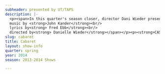 ```yaml
---
subheader: presented by UT/TAPS
description: |-
  <p><span>In this quarter's season closer, director Dani Wieder presents the 1987 revival of </span><em>Cabaret</em><span> (book by Joe Masteroff, music by John Kander, lyrics by Fred Ebb), a tangled web of romances set in Weimar Germany. This production returns to Christopher Isherwood's The Berlin Stories, a collection of gritty urban dramas and the original inspiration for the musical. Theater West becomes the Kit Kat Klub, a seedy basement stage full of music and lust. The lights are low, and the hopes are hot. And don't forget; war is on its way.</span></p><p><span>book by <strong>Joe Masteroff</strong><br/>
  music by <strong>John Kander</strong><br/>
  lyrics by<strong> Fred Ebb</strong><br/>
  directed by<strong> Danielle Wieder</strong></span></p><p><strong>CAST</strong></p> <p><strong>Éamon Boylan </strong>(Emcee)<span> is a third-year majoring in English Literature and TAPS. With University Theater, he has directed The Glass Menagerie, This Property is Condemned, A Monologue from The Taming of the Shrew, assistant directed The House of Yes, and looks forward to directing Macbeth in the Fall. Also with University Theater, he has acted in Reefer Madness (Lecturer), Henry VI (Warwick), What I Meant Was (Fritzie) and worked as a dramaturg on The Merchant of Venice. He also has written and directed for New Work Week and co-curates the quarterly Theater[24] festival, in which he has performed many times. At Logan he works in the Box Office and with TAPS he serves as Front of House Manager North.</span></p><p><strong>Thomas McLees</strong><span> (Cliff Bradshaw) is a 1st year TAPS Major in the College, and is thrilled to be working with everyone in "Cabaret" on his first UT show.</span></p><p><strong>Cameron Vanderwerf</strong> (Ernst Ludwig) is a second-year English and TAPS major in the College. Past UT roles include Lysander in A Midsummer Night's Dream, Launcelot in The Merchant of Venice, and Billy in The Real Thing.</p> <p><strong>Elisabeth Del Toro </strong>(<span>Frӓulein Kost)</span><span> is a 2nd year TAPS/Spanish major. Elisabeth is excited to return to UT playing Fraulein Kost. She has acted in last year's New Work Week, several Theater [24] shows and 6 UT productions, including Cabaret. Once in a while, she emcees the similarly titled Logan Center Cabaret. Elisabeth wrote and directed a play for this year's New Work Week, and also serves on UT Committee as Secretary and is a curator for the Theater[24] Festival. </span></p><p><strong>Alexandra Merritt Mathews</strong> (Fräulein Schneider) is an actor, director, and writer based in Chicago, IL and Buffalo, NY. Most recently, Alexandra performed in PLATH/HUGHES as Sylvia Plath at the Curious Theatre Branch's Rhinofest in February and at the FOTA Spring Festival in May. Other previous roles include: The Drowsy Chaperone (The Drowsy Chaperone), ALICES: Adventures in Wonderland (Secunda), ‘Tis Pity She’s A Whore (Richardetto), An Actor Prepares (Stanislavski #4), Coriolanus (Menenius Agrippa/Fight Captain), A Chorus Line (Sheila Bryant), and Rosencrantz and Guildenstern Are Dead (Gertrude). Film credits include: “The American Side” and “Battledogs.” Alexandra serves as the director of Curtain Up!, a summer musical theatre program for teens in Buffalo. She also dabbles in dramaturgy, and she was an Assistant Dramaturg on Court Theatre’s productions of The Misanthrope and Tartuffe last spring. She is the Musical Director of Soul Umoja (UChicago’s Gospel Choir) and she is a member of the Chicago-based dance ensemble, Balkanske Igre. She thanks her family and friends for their unwavering support. Visit <a href="http://alexandramerrittmathews.appspot.com/" target="_blank">http://alexandramerrittmathews.appspot.com/</a> for more information! </p><p><strong>Adam Amil Sharif </strong>(Hermann/Max) is a second-year in the college, currently tied to a Philosophy major. He is excited to perform for you this evening. He has a burning desire to dance more on stage, for it whipped him into shape for this production. He hopes you feel bound to your seats watching the show.</p><p><strong>Laurie Beckof</strong>f (Helga) is a second-year English major.  Her dance training is primarily in tap, jazz, ballet, and musical theatre, with a focus on Fosse.  She has performed in a number of musicals, such as 42nd Street (Diane Lorimer), Thoroughly Modern Millie (Miss Flannery), and Once Upon a Mattress (Queen Aggravain).  Her previous UT credits include The Doctor and Ariel in the Tempest (Ariel), The Twelve Dancing Princesses (Princess #8), The Drowsy Chaperone (choreographer), and As You Like It (Phebe).  </p><p><strong>Crystal Ma</strong> has been dancing for 10 years and enjoys performing in various events on campus. She was a tap dancer in 42nd Street and a keyboardist in the pit orchestra in The King and I. Her favorite color is grey and she likes making guacamole.</p><p><strong>Alex Jarman </strong>(Victor) is a first-year in the college considering a major in Political Science and a minor in History.  He is excited to be working on his first UT production.</p><p><strong>Leilani Douglas </strong>(Texas) is a first year in the College. She is so excited to be returning to her first love, musical theater, through her first production with University Theater! On campus, Leilani also dances with the Indian fusion dance group Maya, volunteers with Peer Health Exchange, and works in the Office of Admissions.<span> </span></p> <p><strong>Alana Thompson</strong> is a first year in the college, hoping to major in English or History. This is her first role with UT. </p><p><strong><span>ARTISTIC/PRODUCTION STAFF</span></strong></p><p><strong>Dani Wieder</strong><span> (Director) is a second year in the college. After creating directing a workshop (Barely There), Dani is making her main stage directorial debut with Cabaret. Dani has also been an actor, choreographer, dramaturge, and UT Committee member. This is her 6th UT credit. </span></p><p><strong>Murphy Spence</strong><span> (Lighting Designer) is TAPS major in the college; she is employed by the theater department as a member of the technical staff and as the assistant to the director of the department. While this is her first production as head set designer, she has previously worked as a master carpenter (Fool for Love), lighting designer (As You Like It; The Drowsy Chaperone), as well as an assistant lighting designer (The Real Thing; reWilding Genius). Outside of UT, she has worked with the Laura Twirls Suicide Foundation, Chicago Association of Black Storytellers, The New Colony, and the Inconvenience. </span><span>Lauren Eames (Master Electrician) is a first year Religious Studies Major.  For UT: Buried in Bughouse Square: A Studs Terkel Circus (ME); Godspell (ME); Fool For Love (ME); The Hamletmachine (ALD).  She has also designed lights for UChicago MAYA and Le Vorris &amp; Vox, and is a curator for Theater[24].  She occasionally appears on stage as well.</span></p><p><strong>Victoria Grose </strong><span>(Costume Designer) is a second-year Biological Sciences major in the College. She has been involved in UT since fall quarter her first year, previously costume designing Fool for Love, High Art: Commedia presents Hamlet and the The Drowsy Chaperone, and costume assisting on B-Side Studio, Hotel Nepenthe and The Glass Menagerie.</span></p> <p><strong>Ramon Valladarez </strong><span>(Lighting Designer)</span><span> is a first-year in the college.  He has previously worked on UT's productions of As You Like It (assistant LD), Grey Gardens (spot op), and Godspell (assistant ld), as well as on CES's Thrill Me (LD).</span></p><p><strong>Alexandra Garfinkle </strong>(Props Master) is a third-year TAPS major. She has worked in UT as a production manager, designer, dramaturg, and director; she also serves on UT committee.</p><p><strong>Claire Haupt </strong><span>(Production Manager) is a first year political science major. She has previously assistant production managed on Hedda Gabler and Godspell. She is very excited to be production managing for the first time! </span></p><p><strong>Benjamin Heller</strong> is a fourth-year political science major. Previously he has production managed Twelfth Night (Winter '12), The River Jordan (Spring '12), The Credeaux Canvas (Winter '13), Hello Out There and First Love (Spring '13), Hedda Gabler (Fall '13), and Godspell (Winter '14). This quarter, in addition to dramaturging Cabaret, he was the production manager for Much Ado About Nothing. Thanks to University Theater for everything.</p><p><strong>Sarah Lo </strong><span>(Co-Choreographer) </span><span>is excited to be choreographing her first musical, and thrilled that it is for a play as compelling and intriguing as Cabaret. She co-directs the dance group UChicago Maya and has been or is a member of a number of other dance groups on campus, including PhiNix, RBIM, and Raas. She's especially interested in using dance as narrative and in mixing different styles, both from the Western canon and from Eastern traditions.</span></p><p><span><strong>Angela Shen</strong> (Co-Choreographer) is a second-year studying Biological Sciences with a Neuroscience concentration. This is her first UT show. She has loved working on this show and is looking forward to more! Outside of UT, she also leads UChicago Maya and FOTA.</span></p><p><strong>Eleanor Clifford</strong><span> (University Theater Committee Liaison) is a second-year HIPS and TAPS major. She has been performing most recently with Le Vorris and Vox Circus and this quarter also acted, directed, and liaised for UT's New Work Week.</span><span> </span></p> <p><span><strong>Noah Baskes </strong>(Master Electrician) is a first year</span><span> physics major </span><span>and a lighting technician. </span><span>He has been involved with lighting since the start of high school and wants nothing more. </span><span>Past lighting credits include </span><span>38 Special, the Human Rights Coalition and CATCO,</span><span> and Lighting Director on Mrs. Ohio America 2013. Acting credits include </span><span>ME on Waiting for Godot (Shepard Productions).</span></p><p><span><strong>Collin D'Aloiso </strong>(Bass) has been playing stringed instruments p</span><span>rimarily trained in jazz</span><span> </span><span>since the age of 11. Formerly, he was a member of the Tucson Arizona Boys Chorus, Tucson Jazz Institute, and the UChicago Motet Choir. Collin has studied under distinguished musicians such as Carlos Henriquez, Brice Winston, and Dave </span><span>Douglas. He is a second year math major at the College and plans to work in environmental conservation or organic farming in the future.</span></p> <p><span><strong>Harriett Davis </strong>(Percussion) is a 4th-year History major graduating in June. This is her first UT production, and working on Cabaret has been a rewarding experience for her last quarter. She is thrilled to have the opportunity to work with a great orchestra, staff, and cast, and hopes you enjoy the show!   </span></p><p><strong>Natalie Wagner </strong>is a first year who is planning to major in Law, Letters, and Society and TAPS. She was the Assistant Stage Manager for Hedda Gabler, Grey Gardens, Godspell, and Buried in Bughouse Square. In addition, she has designed and curated-for-a-day for Theater[24], and she is a member of University Theater's Student Committee.</p> <p>The musical Cabaret is my first performance in a band and with UT. I've played the guitar for six years now, self-taught. I am a first year, I sing in an a Capella group, Make a Joyful Noise, and I am (currently) intending to major in Music and Comparative Human Development.</p><p><span><strong>Adam Johnson </strong>(Synth) is a first year Econ/PoliSci major. He has previously appeared in Grey Gardens and A Little Star Quality and will be directing a workshop next autumn. </span></p><p><span><strong>Connor Hanna</strong> (Tenor Saxophonist) is a third-year French major and music minor in the College.  Although this is his first participation in any UT show, he has been involved with several on-campus music groups, such as the University Wind Ensemble, the Jazz X-Tet, and the Dirt Red Brass Band, which he currently manages.</span></p> <p><strong>Curtis Walls </strong><span>(Trumpet)</span><span> is a first year from Missouri. He's possibly majoring in biology with a minor in minor. Some of his passions include biking, lemons, Avicii, capybaras, and knowledge.</span></p> <p><strong>David Casey </strong><span>(Alto Sax, Clarinett, Flute)</span><span> is a first-year at the university studying mathematics.  He hopes to graduate.  Outside of musical theatre, some of his interests include (in no particular order): Ice cream, Long walks, Lists, Ukelele, Madonna, Iambic hexameter, Nothing, Acronyms, Tuesdays, Interrogatives</span></p>
slug: cabaret
title: Cabaret
layout: show-info
quarter: spring
year: 2014
season: 2013-2014 Shows

---
```

